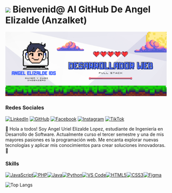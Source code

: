 # <img src="https://media.giphy.com/media/2JbBhsjO727NqtONkv/giphy.gif" width="100"/> Bienvenid@ Al GitHub De Angel Elizalde (Anzalket)

![Banner De Angel Elizalde](BANNER.png)

### Redes Sociales

[![LinkedIn](https://img.shields.io/badge/linkedin-%230077B5.svg?style=for-the-badge&logo=linkedin&logoColor=white)](https://www.linkedin.com/in/AngelElizaldeIDS)
[![GitHub](https://img.shields.io/badge/github-%23121011.svg?style=for-the-badge&logo=github&logoColor=white)](https://github.com/AngelElizaldeIDS)
[![Facebook](https://img.shields.io/badge/Facebook-%231877F2.svg?style=for-the-badge&logo=Facebook&logoColor=white)](https://www.facebook.com/angel.elizalde.7564/)
[![Instagram](https://img.shields.io/badge/Instagram-%23E4405F.svg?style=for-the-badge&logo=Instagram&logoColor=white)](https://www.instagram.com/anzalket/)
[![TikTok](https://img.shields.io/badge/TikTok-%23000000.svg?style=for-the-badge&logo=TikTok&logoColor=white)]()


👋 Hola a todos!
Soy Angel Uriel Elizalde Lopez, estudiante de Ingeniería en Desarrollo de Software. Actualmente curso el tercer semestre y una de mis mayores pasiones es la programación web. Me encanta explorar nuevas tecnologías y aplicar mis conocimientos para crear soluciones innovadoras. 🚀

### Skills

<p align="left">
<a href="https://developer.mozilla.org/en-US/docs/Web/JavaScript" target="_blank" rel="noreferrer"><img src="https://raw.githubusercontent.com/danielcranney/readme-generator/main/public/icons/skills/javascript-colored.svg" width="36" height="36" alt="JavaScript" /></a><a href="https://www.php.net/" target="_blank" rel="noreferrer"><img src="https://raw.githubusercontent.com/danielcranney/readme-generator/main/public/icons/skills/php-colored.svg" width="36" height="36" alt="PHP" /></a><a href="https://www.oracle.com/java/" target="_blank" rel="noreferrer"><img src="https://raw.githubusercontent.com/danielcranney/readme-generator/main/public/icons/skills/java-colored.svg" width="36" height="36" alt="Java" /></a><a href="https://www.python.org/" target="_blank" rel="noreferrer"><img src="https://raw.githubusercontent.com/danielcranney/readme-generator/main/public/icons/skills/python-colored.svg" width="36" height="36" alt="Python" /></a><a href="https://code.visualstudio.com/" target="_blank" rel="noreferrer"><img src="https://raw.githubusercontent.com/danielcranney/readme-generator/main/public/icons/skills/visualstudiocode.svg" width="36" height="36" alt="VS Code" /></a><a href="https://developer.mozilla.org/en-US/docs/Glossary/HTML5" target="_blank" rel="noreferrer"><img src="https://raw.githubusercontent.com/danielcranney/readme-generator/main/public/icons/skills/html5-colored.svg" width="36" height="36" alt="HTML5" /></a><a href="https://www.w3.org/TR/CSS/#css" target="_blank" rel="noreferrer"><img src="https://raw.githubusercontent.com/danielcranney/readme-generator/main/public/icons/skills/css3-colored.svg" width="36" height="36" alt="CSS3" /></a><a href="https://www.figma.com/" target="_blank" rel="noreferrer"><img src="https://raw.githubusercontent.com/danielcranney/readme-generator/main/public/icons/skills/figma-colored.svg" width="36" height="36" alt="Figma" /></a>
</p>


![Top Langs](https://github-readme-stats.vercel.app/api/top-langs/?username=AngelElizaldeIDS&layout=compact&theme=dark)